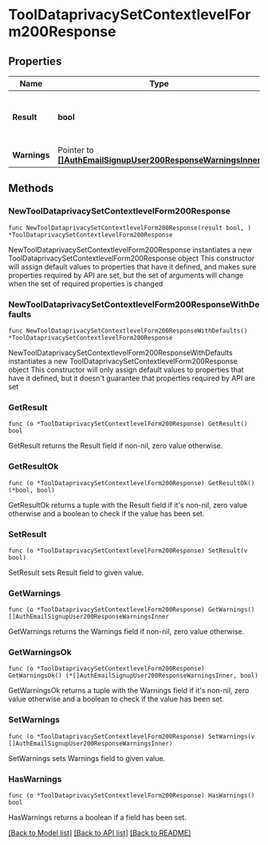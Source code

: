 # ToolDataprivacySetContextlevelForm200Response

## Properties

Name | Type | Description | Notes
------------ | ------------- | ------------- | -------------
**Result** | **bool** | Whether the data was properly set or not | 
**Warnings** | Pointer to [**[]AuthEmailSignupUser200ResponseWarningsInner**](AuthEmailSignupUser200ResponseWarningsInner.md) |  | [optional] 

## Methods

### NewToolDataprivacySetContextlevelForm200Response

`func NewToolDataprivacySetContextlevelForm200Response(result bool, ) *ToolDataprivacySetContextlevelForm200Response`

NewToolDataprivacySetContextlevelForm200Response instantiates a new ToolDataprivacySetContextlevelForm200Response object
This constructor will assign default values to properties that have it defined,
and makes sure properties required by API are set, but the set of arguments
will change when the set of required properties is changed

### NewToolDataprivacySetContextlevelForm200ResponseWithDefaults

`func NewToolDataprivacySetContextlevelForm200ResponseWithDefaults() *ToolDataprivacySetContextlevelForm200Response`

NewToolDataprivacySetContextlevelForm200ResponseWithDefaults instantiates a new ToolDataprivacySetContextlevelForm200Response object
This constructor will only assign default values to properties that have it defined,
but it doesn't guarantee that properties required by API are set

### GetResult

`func (o *ToolDataprivacySetContextlevelForm200Response) GetResult() bool`

GetResult returns the Result field if non-nil, zero value otherwise.

### GetResultOk

`func (o *ToolDataprivacySetContextlevelForm200Response) GetResultOk() (*bool, bool)`

GetResultOk returns a tuple with the Result field if it's non-nil, zero value otherwise
and a boolean to check if the value has been set.

### SetResult

`func (o *ToolDataprivacySetContextlevelForm200Response) SetResult(v bool)`

SetResult sets Result field to given value.


### GetWarnings

`func (o *ToolDataprivacySetContextlevelForm200Response) GetWarnings() []AuthEmailSignupUser200ResponseWarningsInner`

GetWarnings returns the Warnings field if non-nil, zero value otherwise.

### GetWarningsOk

`func (o *ToolDataprivacySetContextlevelForm200Response) GetWarningsOk() (*[]AuthEmailSignupUser200ResponseWarningsInner, bool)`

GetWarningsOk returns a tuple with the Warnings field if it's non-nil, zero value otherwise
and a boolean to check if the value has been set.

### SetWarnings

`func (o *ToolDataprivacySetContextlevelForm200Response) SetWarnings(v []AuthEmailSignupUser200ResponseWarningsInner)`

SetWarnings sets Warnings field to given value.

### HasWarnings

`func (o *ToolDataprivacySetContextlevelForm200Response) HasWarnings() bool`

HasWarnings returns a boolean if a field has been set.


[[Back to Model list]](../README.md#documentation-for-models) [[Back to API list]](../README.md#documentation-for-api-endpoints) [[Back to README]](../README.md)


